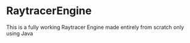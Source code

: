 # RaytracerEngine
This is a fully working Raytracer Engine made entirely from scratch only using Java
